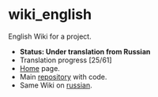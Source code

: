 # wiki_english
 English Wiki for a project.
 - **Status: Under translation from Russian**
 - Translation progress [25/61]
 - [Home](https://github.com/Extended-Object-Detection-ROS/wiki_english/wiki) page.
 - Main [repository](https://github.com/Extended-Object-Detection-ROS/extended_object_detection) with code.
 - Same Wiki on [russian](https://github.com/Extended-Object-Detection-ROS/extended_object_detection/wiki).
